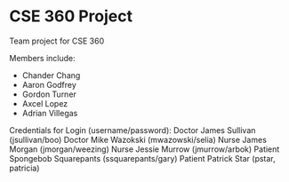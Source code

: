 # CSE 360 Project
Team project for CSE 360

Members include:
- Chander Chang
- Aaron Godfrey
- Gordon Turner
- Axcel Lopez
- Adrian Villegas

Credentials for Login (username/password):
Doctor James Sullivan (jsullivan/boo)
Doctor Mike Wazokski (mwazowski/selia)
Nurse James Morgan (jmorgan/weezing)
Nurse Jessie Murrow (jmurrow/arbok)
Patient Spongebob Squarepants (ssquarepants/gary)
Patient Patrick Star (pstar, patricia)
